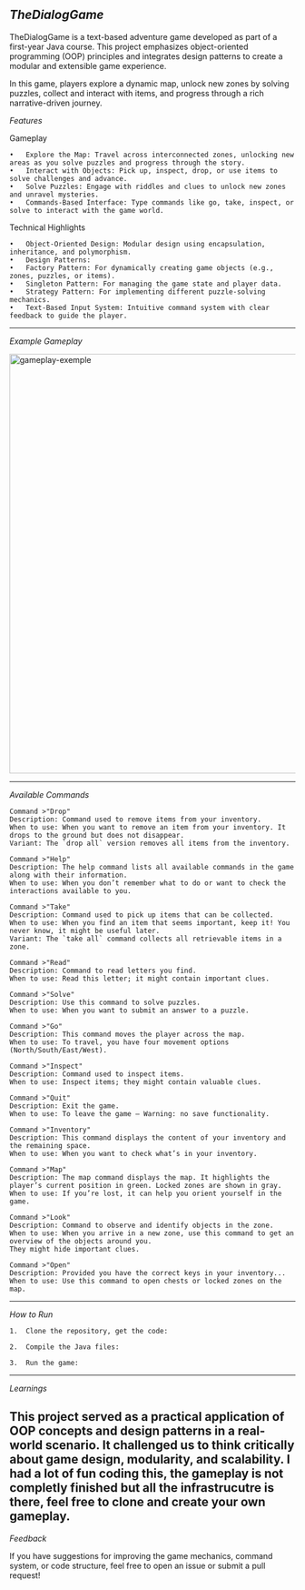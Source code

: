 ***TheDialogGame***
---
TheDialogGame is a text-based adventure game developed as part of a first-year Java course. This project emphasizes object-oriented programming (OOP) principles and integrates design patterns to create a modular and extensible game experience.

In this game, players explore a dynamic map, unlock new zones by solving puzzles, collect and interact with items, and progress through a rich narrative-driven journey.

*Features*

Gameplay

	•	Explore the Map: Travel across interconnected zones, unlocking new areas as you solve puzzles and progress through the story.
	•	Interact with Objects: Pick up, inspect, drop, or use items to solve challenges and advance.
	•	Solve Puzzles: Engage with riddles and clues to unlock new zones and unravel mysteries.
	•	Commands-Based Interface: Type commands like go, take, inspect, or solve to interact with the game world.

Technical Highlights

	•	Object-Oriented Design: Modular design using encapsulation, inheritance, and polymorphism.
	•	Design Patterns:
	•	Factory Pattern: For dynamically creating game objects (e.g., zones, puzzles, or items).
	•	Singleton Pattern: For managing the game state and player data.
	•	Strategy Pattern: For implementing different puzzle-solving mechanics.
	•	Text-Based Input System: Intuitive command system with clear feedback to guide the player.

---
*Example Gameplay*

<img width="738" alt="gameplay-exemple" src="https://github.com/user-attachments/assets/654946ee-2139-4336-98be-ec37d31064b4">

---
*Available Commands*

	Command >"Drop"  
	Description: Command used to remove items from your inventory.  
	When to use: When you want to remove an item from your inventory. It drops to the ground but does not disappear.  
	Variant: The `drop all` version removes all items from the inventory.  
	
	Command >"Help"  
	Description: The help command lists all available commands in the game along with their information.  
	When to use: When you don’t remember what to do or want to check the interactions available to you.  
	
	Command >"Take"  
	Description: Command used to pick up items that can be collected.  
	When to use: When you find an item that seems important, keep it! You never know, it might be useful later.  
	Variant: The `take all` command collects all retrievable items in a zone.  
	
	Command >"Read"  
	Description: Command to read letters you find.  
	When to use: Read this letter; it might contain important clues.  
	
	Command >"Solve"  
	Description: Use this command to solve puzzles.  
	When to use: When you want to submit an answer to a puzzle.  
	
	Command >"Go"  
	Description: This command moves the player across the map.  
	When to use: To travel, you have four movement options (North/South/East/West).  
	
	Command >"Inspect"  
	Description: Command used to inspect items.  
	When to use: Inspect items; they might contain valuable clues.  
	
	Command >"Quit"  
	Description: Exit the game.  
	When to use: To leave the game – Warning: no save functionality.  
	
	Command >"Inventory"  
	Description: This command displays the content of your inventory and the remaining space.  
	When to use: When you want to check what’s in your inventory.  
	
	Command >"Map"  
	Description: The map command displays the map. It highlights the player’s current position in green. Locked zones are shown in gray.  
	When to use: If you’re lost, it can help you orient yourself in the game.  
	
	Command >"Look"  
	Description: Command to observe and identify objects in the zone.  
	When to use: When you arrive in a new zone, use this command to get an overview of the objects around you.  
	They might hide important clues.  
	
	Command >"Open"  
	Description: Provided you have the correct keys in your inventory...  
	When to use: Use this command to open chests or locked zones on the map.  

---
*How to Run*

	1.	Clone the repository, get the code:

	2.	Compile the Java files:

	3.	Run the game:

---
*Learnings*

This project served as a practical application of OOP concepts and design patterns in a real-world scenario. It challenged us to think critically about game design, modularity, and scalability. I had a lot of fun coding this, the gameplay is not completly finished but all the infrastrucutre is there, feel free to clone and create your own gameplay.
---

*Feedback*

If you have suggestions for improving the game mechanics, command system, or code structure, feel free to open an issue or submit a pull request!
